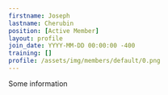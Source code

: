 ```yaml
---
firstname: Joseph
lastname: Cherubin
position: [Active Member]
layout: profile
join_date: YYYY-MM-DD 00:00:00 -400
training: []
profile: /assets/img/members/default/0.png
---
```

Some information
